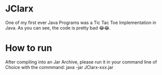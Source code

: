 # JClarx
One of my first ever Java Programs was a Tic Tac Toe Implementation in Java.
As you can see, the code is pretty bad 😂😂. 

# How to run
After compiling into an Jar Archive, please run it in your command line of Choice with the commmand: java -jar JClarx-xxx.jar
